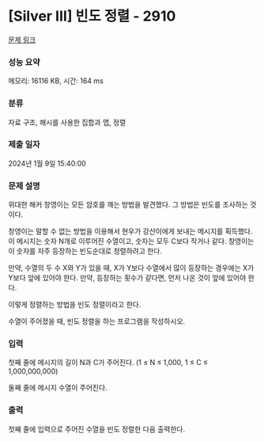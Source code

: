 # [Silver III] 빈도 정렬 - 2910 

[문제 링크](https://www.acmicpc.net/problem/2910) 

### 성능 요약

메모리: 16116 KB, 시간: 164 ms

### 분류

자료 구조, 해시를 사용한 집합과 맵, 정렬

### 제출 일자

2024년 1월 9일 15:40:00

### 문제 설명

<p>위대한 해커 창영이는 모든 암호를 깨는 방법을 발견했다. 그 방법은 빈도를 조사하는 것이다.</p>

<p>창영이는 말할 수 없는 방법을 이용해서 현우가 강산이에게 보내는 메시지를 획득했다. 이 메시지는 숫자 N개로 이루어진 수열이고, 숫자는 모두 C보다 작거나 같다. 창영이는 이 숫자를 자주 등장하는 빈도순대로 정렬하려고 한다.</p>

<p>만약, 수열의 두 수 X와 Y가 있을 때, X가 Y보다 수열에서 많이 등장하는 경우에는 X가 Y보다 앞에 있어야 한다. 만약, 등장하는 횟수가 같다면, 먼저 나온 것이 앞에 있어야 한다.</p>

<p>이렇게 정렬하는 방법을 빈도 정렬이라고 한다.</p>

<p>수열이 주어졌을 때, 빈도 정렬을 하는 프로그램을 작성하시오.</p>

### 입력 

 <p>첫째 줄에 메시지의 길이 N과 C가 주어진다. (1 ≤ N ≤ 1,000, 1 ≤ C ≤ 1,000,000,000)</p>

<p>둘째 줄에 메시지 수열이 주어진다.</p>

### 출력 

 <p>첫째 줄에 입력으로 주어진 수열을 빈도 정렬한 다음 출력한다.</p>

